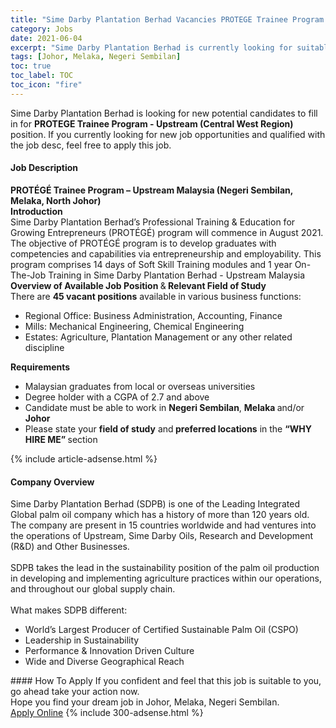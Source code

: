 ```yaml
---
title: "Sime Darby Plantation Berhad Vacancies PROTEGE Trainee Program - Upstream (Central West Region)" 
category: Jobs 
date: 2021-06-04 
excerpt: "Sime Darby Plantation Berhad is currently looking for suitable person to fill in the PROTEGE Trainee Program - Upstream (Central West Region) which based in Johor, Melaka, Negeri Sembilan" 
tags: [Johor, Melaka, Negeri Sembilan] 
toc: true 
toc_label: TOC 
toc_icon: "fire" 
--- 
```


<p>Sime Darby Plantation Berhad is looking for new potential candidates to fill in for <b>PROTEGE Trainee Program - Upstream (Central West Region)</b> position. If you currently looking for new job opportunities and qualified with the job desc, feel free to apply this job.
</p><div><div><h4>Job Description</h4></div><div><div><span><div><div><strong>PROT&#201;G&#201; Trainee Program &#8211; Upstream Malaysia (</strong><strong>Negeri Sembilan, Melaka, North Johor)</strong></div><div><strong>Introduction</strong><br>Sime Darby Plantation Berhad&#8217;s Professional Training &amp; Education for Growing Entrepreneurs (PROT&#201;G&#201;) program will commence in August 2021. The objective of PROT&#201;G&#201; program is to develop graduates with competencies and capabilities via entrepreneurship and employability. This program comprises 14 days of Soft Skill Training modules and 1 year On-The-Job Training in Sime Darby Plantation Berhad - Upstream Malaysia</div><div><strong>Overview of Available Job Position </strong>&amp;<strong> Relevant Field of Study</strong><br>There are <strong>45 vacant positions</strong> available in various business functions:</div><ul><li>Regional Office: Business Administration, Accounting, Finance</li><li>Mills: Mechanical Engineering, Chemical Engineering</li><li>Estates: Agriculture, Plantation Management or any other related discipline</li></ul><div><strong>Requirements</strong></div><ul><li>Malaysian graduates from local or overseas universities</li><li>Degree holder with a CGPA of 2.7 and above</li><li>Candidate must be able to work in <strong>Negeri Sembilan</strong>, <strong>Melaka&#160;</strong>and/or <strong>Johor</strong></li><li>Please state your <strong>field of study</strong> and<strong> preferred locations</strong> in the <strong>&#8220;WHY HIRE ME&#8221; </strong>section</li></ul></div></span></div></div></div> 
{% include article-adsense.html %} 
<div><div><h4>Company Overview</h4></div><div><div><span><div><div>
	Sime Darby Plantation Berhad (SDPB) is one of the Leading Integrated Global palm oil company which has a history of more than 120 years old. The company are present in 15 countries worldwide and had ventures into the operations of Upstream, Sime Darby Oils, Research and Development (R&amp;D) and Other Businesses.</div>
<div>
<br>
	SDPB takes the lead in the sustainability position of the palm oil production in developing and implementing agriculture practices within our operations, and throughout our global supply chain.&#160;</div>
<div>
<br>
	What makes SDPB different:</div>
<ul>
<li>
		World&#8217;s Largest Producer of Certified Sustainable Palm Oil (CSPO)</li>
<li>
		Leadership in Sustainability</li>
<li>
		Performance &amp; Innovation Driven Culture</li>
<li>
		Wide and Diverse Geographical Reach</li>
</ul></div></span></div></div></div> 
#### How To Apply 
If you confident and feel that this job is suitable to you, go ahead take your action now. <br/> 
Hope you find your dream job in Johor, Melaka, Negeri Sembilan. <br/> 
<a href="https://www.jobstreet.com.my/en/job/protege-trainee-program-upstream-central-west-region-4583592?jobId=jobstreet-my-job-4583592&" class="btn btn--info" target="_blank" rel="nofollow noopenner">Apply Online</a> 
{% include 300-adsense.html %} 